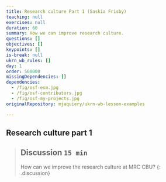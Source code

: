 ```yaml
---
title: Research culture Part 1 (Saskia Frisby)
teaching: null
exercises: null
duration: 60
summary: How we can improve research culture.
questions: []
objectives: []
keypoints: []
is-break: null
ukrn_wb_rules: []
day: 1
order: 500000
missingDependencies: []
dependencies:
  - /fig/osf-esm.jpg
  - /fig/osf-contributors.jpg
  - /fig/osf-my-projects.jpg
originalRepository: mjaquiery/ukrn-wb-lesson-examples

---
```

## Research culture part 1

> ## Discussion `15 min`
> How can we improve the research culture at MRC CBU?
{: .discussion}

